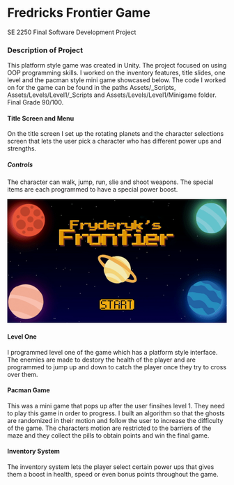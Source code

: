 # Fredricks Frontier Game
SE 2250 Final Software Development Project 

### Description of Project
This platform style game was created in Unity. The project focused on using OOP programming skills. I worked on the inventory features, title slides, one level and the pacman style mini game showcased below. The code I worked on for the game can be found in the paths Assets/_Scripts, Assets/Levels/Level1/_Scripts and Assets/Levels/Level1/Minigame folder. Final Grade 90/100. 

#### Title Screen and Menu
On the title screen I set up the rotating planets and the character selections screen that lets the user pick a character who has different power ups and strengths.

##### Controls
The character can walk, jump, run, slie and shoot weapons. The special items are each programmed to have a special power boost. 

![](Title.gif)

#### Level One
I programmed level one of the game which has a platform style interface. The enemies are made to destory the health of the player and are programmed to jump up and down to catch the player once they try to cross over them.

#### Pacman Game
This was a mini game that pops up after the user finsihes level 1. They need to play this game in order to progress. I built an algorithm so that the ghosts are randomized in their motion and follow the user to increase the difficulty of the game. The characters motion are restricted to the barriers of the maze and they collect the pills to obtain points and win the final game. 

#### Inventory System
The inventory system lets the player select certain power ups that gives them a boost in health, speed or even bonus points throughout the game. 
